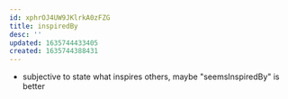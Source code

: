 ```yaml
---
id: xphrOJ4UW9JKlrkA0zFZG
title: inspiredBy
desc: ''
updated: 1635744433405
created: 1635744388431
---
```




- subjective to state what inspires others, maybe "seemsInspiredBy" is better
